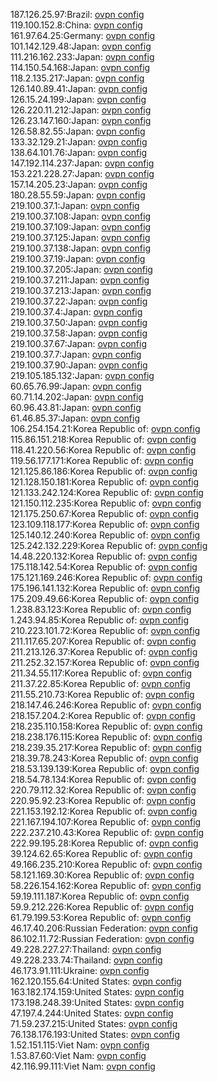 187.126.25.97:Brazil: [ovpn config](vpn/187_126_25_97.ovpn)  
119.100.152.8:China: [ovpn config](vpn/119_100_152_8.ovpn)  
161.97.64.25:Germany: [ovpn config](vpn/161_97_64_25.ovpn)  
101.142.129.48:Japan: [ovpn config](vpn/101_142_129_48.ovpn)  
111.216.162.233:Japan: [ovpn config](vpn/111_216_162_233.ovpn)  
114.150.54.168:Japan: [ovpn config](vpn/114_150_54_168.ovpn)  
118.2.135.217:Japan: [ovpn config](vpn/118_2_135_217.ovpn)  
126.140.89.41:Japan: [ovpn config](vpn/126_140_89_41.ovpn)  
126.15.24.199:Japan: [ovpn config](vpn/126_15_24_199.ovpn)  
126.220.11.212:Japan: [ovpn config](vpn/126_220_11_212.ovpn)  
126.23.147.160:Japan: [ovpn config](vpn/126_23_147_160.ovpn)  
126.58.82.55:Japan: [ovpn config](vpn/126_58_82_55.ovpn)  
133.32.129.21:Japan: [ovpn config](vpn/133_32_129_21.ovpn)  
138.64.101.76:Japan: [ovpn config](vpn/138_64_101_76.ovpn)  
147.192.114.237:Japan: [ovpn config](vpn/147_192_114_237.ovpn)  
153.221.228.27:Japan: [ovpn config](vpn/153_221_228_27.ovpn)  
157.14.205.23:Japan: [ovpn config](vpn/157_14_205_23.ovpn)  
180.28.55.59:Japan: [ovpn config](vpn/180_28_55_59.ovpn)  
219.100.37.1:Japan: [ovpn config](vpn/219_100_37_1.ovpn)  
219.100.37.108:Japan: [ovpn config](vpn/219_100_37_108.ovpn)  
219.100.37.109:Japan: [ovpn config](vpn/219_100_37_109.ovpn)  
219.100.37.125:Japan: [ovpn config](vpn/219_100_37_125.ovpn)  
219.100.37.138:Japan: [ovpn config](vpn/219_100_37_138.ovpn)  
219.100.37.19:Japan: [ovpn config](vpn/219_100_37_19.ovpn)  
219.100.37.205:Japan: [ovpn config](vpn/219_100_37_205.ovpn)  
219.100.37.211:Japan: [ovpn config](vpn/219_100_37_211.ovpn)  
219.100.37.213:Japan: [ovpn config](vpn/219_100_37_213.ovpn)  
219.100.37.22:Japan: [ovpn config](vpn/219_100_37_22.ovpn)  
219.100.37.4:Japan: [ovpn config](vpn/219_100_37_4.ovpn)  
219.100.37.50:Japan: [ovpn config](vpn/219_100_37_50.ovpn)  
219.100.37.58:Japan: [ovpn config](vpn/219_100_37_58.ovpn)  
219.100.37.67:Japan: [ovpn config](vpn/219_100_37_67.ovpn)  
219.100.37.7:Japan: [ovpn config](vpn/219_100_37_7.ovpn)  
219.100.37.90:Japan: [ovpn config](vpn/219_100_37_90.ovpn)  
219.105.185.132:Japan: [ovpn config](vpn/219_105_185_132.ovpn)  
60.65.76.99:Japan: [ovpn config](vpn/60_65_76_99.ovpn)  
60.71.14.202:Japan: [ovpn config](vpn/60_71_14_202.ovpn)  
60.96.43.81:Japan: [ovpn config](vpn/60_96_43_81.ovpn)  
61.46.85.37:Japan: [ovpn config](vpn/61_46_85_37.ovpn)  
106.254.154.21:Korea Republic of: [ovpn config](vpn/106_254_154_21.ovpn)  
115.86.151.218:Korea Republic of: [ovpn config](vpn/115_86_151_218.ovpn)  
118.41.220.56:Korea Republic of: [ovpn config](vpn/118_41_220_56.ovpn)  
119.56.177.171:Korea Republic of: [ovpn config](vpn/119_56_177_171.ovpn)  
121.125.86.186:Korea Republic of: [ovpn config](vpn/121_125_86_186.ovpn)  
121.128.150.181:Korea Republic of: [ovpn config](vpn/121_128_150_181.ovpn)  
121.133.242.124:Korea Republic of: [ovpn config](vpn/121_133_242_124.ovpn)  
121.150.112.235:Korea Republic of: [ovpn config](vpn/121_150_112_235.ovpn)  
121.175.250.67:Korea Republic of: [ovpn config](vpn/121_175_250_67.ovpn)  
123.109.118.177:Korea Republic of: [ovpn config](vpn/123_109_118_177.ovpn)  
125.140.12.240:Korea Republic of: [ovpn config](vpn/125_140_12_240.ovpn)  
125.242.132.229:Korea Republic of: [ovpn config](vpn/125_242_132_229.ovpn)  
14.48.220.132:Korea Republic of: [ovpn config](vpn/14_48_220_132.ovpn)  
175.118.142.54:Korea Republic of: [ovpn config](vpn/175_118_142_54.ovpn)  
175.121.169.246:Korea Republic of: [ovpn config](vpn/175_121_169_246.ovpn)  
175.196.141.132:Korea Republic of: [ovpn config](vpn/175_196_141_132.ovpn)  
175.209.49.66:Korea Republic of: [ovpn config](vpn/175_209_49_66.ovpn)  
1.238.83.123:Korea Republic of: [ovpn config](vpn/1_238_83_123.ovpn)  
1.243.94.85:Korea Republic of: [ovpn config](vpn/1_243_94_85.ovpn)  
210.223.101.72:Korea Republic of: [ovpn config](vpn/210_223_101_72.ovpn)  
211.117.65.207:Korea Republic of: [ovpn config](vpn/211_117_65_207.ovpn)  
211.213.126.37:Korea Republic of: [ovpn config](vpn/211_213_126_37.ovpn)  
211.252.32.157:Korea Republic of: [ovpn config](vpn/211_252_32_157.ovpn)  
211.34.55.117:Korea Republic of: [ovpn config](vpn/211_34_55_117.ovpn)  
211.37.22.85:Korea Republic of: [ovpn config](vpn/211_37_22_85.ovpn)  
211.55.210.73:Korea Republic of: [ovpn config](vpn/211_55_210_73.ovpn)  
218.147.46.246:Korea Republic of: [ovpn config](vpn/218_147_46_246.ovpn)  
218.157.204.2:Korea Republic of: [ovpn config](vpn/218_157_204_2.ovpn)  
218.235.110.158:Korea Republic of: [ovpn config](vpn/218_235_110_158.ovpn)  
218.238.176.115:Korea Republic of: [ovpn config](vpn/218_238_176_115.ovpn)  
218.239.35.217:Korea Republic of: [ovpn config](vpn/218_239_35_217.ovpn)  
218.39.78.243:Korea Republic of: [ovpn config](vpn/218_39_78_243.ovpn)  
218.53.139.139:Korea Republic of: [ovpn config](vpn/218_53_139_139.ovpn)  
218.54.78.134:Korea Republic of: [ovpn config](vpn/218_54_78_134.ovpn)  
220.79.112.32:Korea Republic of: [ovpn config](vpn/220_79_112_32.ovpn)  
220.95.92.23:Korea Republic of: [ovpn config](vpn/220_95_92_23.ovpn)  
221.153.192.12:Korea Republic of: [ovpn config](vpn/221_153_192_12.ovpn)  
221.167.194.107:Korea Republic of: [ovpn config](vpn/221_167_194_107.ovpn)  
222.237.210.43:Korea Republic of: [ovpn config](vpn/222_237_210_43.ovpn)  
222.99.195.28:Korea Republic of: [ovpn config](vpn/222_99_195_28.ovpn)  
39.124.62.65:Korea Republic of: [ovpn config](vpn/39_124_62_65.ovpn)  
49.166.235.210:Korea Republic of: [ovpn config](vpn/49_166_235_210.ovpn)  
58.121.169.30:Korea Republic of: [ovpn config](vpn/58_121_169_30.ovpn)  
58.226.154.162:Korea Republic of: [ovpn config](vpn/58_226_154_162.ovpn)  
59.19.111.187:Korea Republic of: [ovpn config](vpn/59_19_111_187.ovpn)  
59.9.212.226:Korea Republic of: [ovpn config](vpn/59_9_212_226.ovpn)  
61.79.199.53:Korea Republic of: [ovpn config](vpn/61_79_199_53.ovpn)  
46.17.40.206:Russian Federation: [ovpn config](vpn/46_17_40_206.ovpn)  
86.102.11.72:Russian Federation: [ovpn config](vpn/86_102_11_72.ovpn)  
49.228.227.27:Thailand: [ovpn config](vpn/49_228_227_27.ovpn)  
49.228.233.74:Thailand: [ovpn config](vpn/49_228_233_74.ovpn)  
46.173.91.111:Ukraine: [ovpn config](vpn/46_173_91_111.ovpn)  
162.120.155.64:United States: [ovpn config](vpn/162_120_155_64.ovpn)  
163.182.174.159:United States: [ovpn config](vpn/163_182_174_159.ovpn)  
173.198.248.39:United States: [ovpn config](vpn/173_198_248_39.ovpn)  
47.197.4.244:United States: [ovpn config](vpn/47_197_4_244.ovpn)  
71.59.237.215:United States: [ovpn config](vpn/71_59_237_215.ovpn)  
76.138.176.193:United States: [ovpn config](vpn/76_138_176_193.ovpn)  
1.52.151.115:Viet Nam: [ovpn config](vpn/1_52_151_115.ovpn)  
1.53.87.60:Viet Nam: [ovpn config](vpn/1_53_87_60.ovpn)  
42.116.99.111:Viet Nam: [ovpn config](vpn/42_116_99_111.ovpn)  
